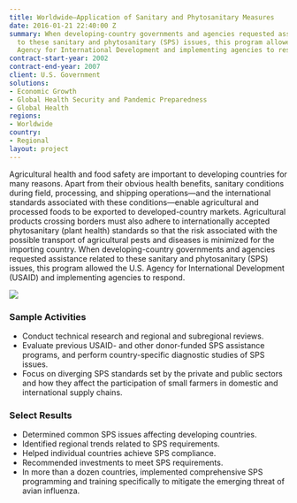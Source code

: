 ```yaml
---
title: Worldwide—Application of Sanitary and Phytosanitary Measures
date: 2016-01-21 22:40:00 Z
summary: When developing-country governments and agencies requested assistance related
  to these sanitary and phytosanitary (SPS) issues, this program allowed the U.S.
  Agency for International Development and implementing agencies to respond.
contract-start-year: 2002
contract-end-year: 2007
client: U.S. Government
solutions:
- Economic Growth
- Global Health Security and Pandemic Preparedness
- Global Health
regions:
- Worldwide
country:
- Regional
layout: project
---
```


Agricultural health and food safety are important to developing countries for many reasons. Apart from their obvious health benefits, sanitary conditions during field, processing, and shipping operations—and the international standards associated with these conditions—enable agricultural and processed foods to be exported to developed-country markets. Agricultural products crossing borders must also adhere to internationally accepted phytosanitary (plant health) standards so that the risk associated with the possible transport of agricultural pests and diseases is minimized for the importing country. When developing-country governments and agencies requested assistance related to these sanitary and phytosanitary (SPS) issues, this program allowed the U.S. Agency for International Development (USAID) and implementing agencies to respond.

![][1]

### Sample Activities

* Conduct technical research and regional and subregional reviews.
* Evaluate previous USAID- and other donor-funded SPS assistance programs, and perform country-specific diagnostic studies of SPS issues.
* Focus on diverging SPS standards set by the private and public sectors and how they affect the participation of small farmers in domestic and international supply chains.

### Select Results

* Determined common SPS issues affecting developing countries.
* Identified regional trends related to SPS requirements.
* Helped individual countries achieve SPS compliance.
* Recommended investments to meet SPS requirements.
* In more than a dozen countries, implemented comprehensive SPS programming and training specifically to mitigate the emerging threat of avian influenza.

[1]: https://assetify-dai.com/projects/RAISE.jpg
